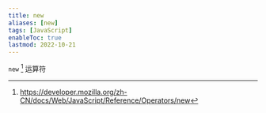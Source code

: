 ```yaml
---
title: new
aliases: [new]
tags: [JavaScript]
enableToc: true
lastmod: 2022-10-21
---
```


`new` [^1] 运算符

[^1]: <https://developer.mozilla.org/zh-CN/docs/Web/JavaScript/Reference/Operators/new>
